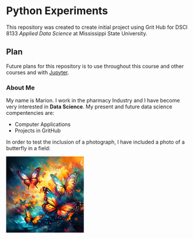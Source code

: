 #  Python Experiments
This repository was created to create initial project using Grit Hub for DSCI 8133 *Applied Data Science* at Mississippi State University.
## Plan
Future plans for this repository is to use throughout this course and other courses and with [Jupyter](http://www.Jupyter.com).
### About Me
My name is Marion.  I work in the pharmacy Industry and I have become very interested in **Data Science**.
My present and future data science compentencies are:
- Computer Applications
- Projects in GritHub

In order to test the inclusion of a photograph, I have included a photo of a butterfly in a field:

![butterfly](colorfulbutterfly.png)
